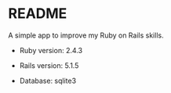 # README

A simple app to improve my Ruby on Rails skills.

* Ruby version: 2.4.3

* Rails version: 5.1.5

* Database: sqlite3
